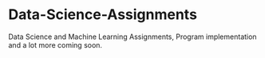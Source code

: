 # Data-Science-Assignments

Data Science and Machine Learning Assignments, Program implementation and a lot more coming soon.
